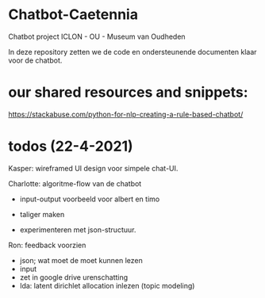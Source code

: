 # Chatbot-Caetennia
Chatbot project ICLON - OU - Museum van Oudheden

In deze repository zetten we de code en ondersteunende documenten klaar voor de chatbot.


# our shared resources and snippets:

https://stackabuse.com/python-for-nlp-creating-a-rule-based-chatbot/


# todos (22-4-2021)

Kasper: wireframed UI design voor simpele chat-UI.

Charlotte: algoritme-flow van de chatbot
- input-output voorbeeld voor albert en timo

- taliger maken
- experimenteren met json-structuur.

Ron: feedback voorzien
- json; wat moet de moet kunnen lezen
- input
- zet in google drive urenschatting
- lda: latent dirichlet allocation inlezen (topic modeling)
